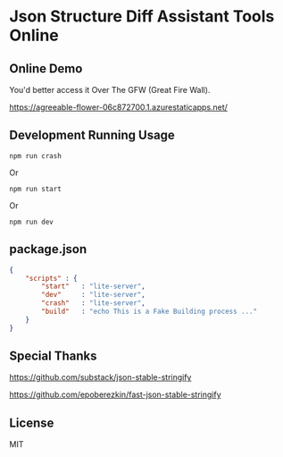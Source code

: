 # Json Structure Diff Assistant Tools Online

## Online Demo

You'd better access it Over The GFW (Great Fire Wall).

https://agreeable-flower-06c872700.1.azurestaticapps.net/

## Development Running Usage
```
npm run crash
```
Or
```
npm run start
```
Or
```
npm run dev
```

## package.json
```json
{
    "scripts" : {
        "start"   : "lite-server",
        "dev"     : "lite-server",
        "crash"   : "lite-server",
        "build"   : "echo This is a Fake Building process ..."
    }
}
```

## Special Thanks

https://github.com/substack/json-stable-stringify

https://github.com/epoberezkin/fast-json-stable-stringify


## License

MIT
